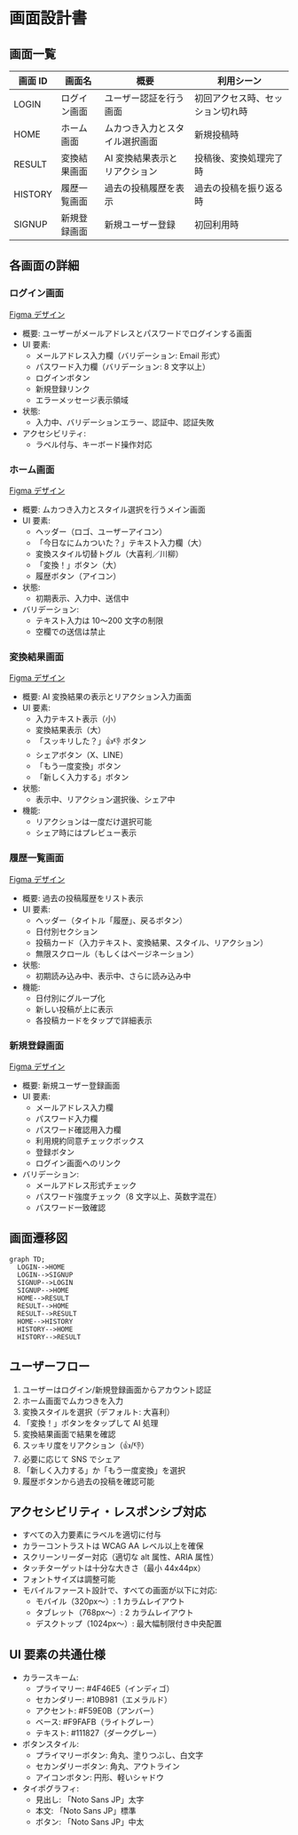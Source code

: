 # 画面設計書

## 画面一覧

| 画面 ID | 画面名       | 概要                           | 利用シーン                       |
| ------- | ------------ | ------------------------------ | -------------------------------- |
| LOGIN   | ログイン画面 | ユーザー認証を行う画面         | 初回アクセス時、セッション切れ時 |
| HOME    | ホーム画面   | ムカつき入力とスタイル選択画面 | 新規投稿時                       |
| RESULT  | 変換結果画面 | AI 変換結果表示とリアクション  | 投稿後、変換処理完了時           |
| HISTORY | 履歴一覧画面 | 過去の投稿履歴を表示           | 過去の投稿を振り返る時           |
| SIGNUP  | 新規登録画面 | 新規ユーザー登録               | 初回利用時                       |

## 各画面の詳細

### ログイン画面

[Figma デザイン](https://www.figma.com/design/wSQF2lWB6SjMdxuS819cUS/%E5%8A%A0%E8%97%A4%E6%99%BA%E4%B9%9F-s-team-library?node-id=2315-27&t=s1PXxvH7CWY6Glyt-4)

- 概要: ユーザーがメールアドレスとパスワードでログインする画面
- UI 要素:
  - メールアドレス入力欄（バリデーション: Email 形式）
  - パスワード入力欄（バリデーション: 8 文字以上）
  - ログインボタン
  - 新規登録リンク
  - エラーメッセージ表示領域
- 状態:
  - 入力中、バリデーションエラー、認証中、認証失敗
- アクセシビリティ:
  - ラベル付与、キーボード操作対応

### ホーム画面

[Figma デザイン](https://www.figma.com/design/wSQF2lWB6SjMdxuS819cUS/%E5%8A%A0%E8%97%A4%E6%99%BA%E4%B9%9F-s-team-library?node-id=2315-182&t=AgGHSJPiDifrHdNV-4)

- 概要: ムカつき入力とスタイル選択を行うメイン画面
- UI 要素:
  - ヘッダー（ロゴ、ユーザーアイコン）
  - 「今日なにムカついた？」テキスト入力欄（大）
  - 変換スタイル切替トグル（大喜利／川柳）
  - 「変換！」ボタン（大）
  - 履歴ボタン（アイコン）
- 状態:
  - 初期表示、入力中、送信中
- バリデーション:
  - テキスト入力は 10〜200 文字の制限
  - 空欄での送信は禁止

### 変換結果画面

[Figma デザイン](https://www.figma.com/design/wSQF2lWB6SjMdxuS819cUS/%E5%8A%A0%E8%97%A4%E6%99%BA%E4%B9%9F-s-team-library?node-id=2315-265&t=AgGHSJPiDifrHdNV-4)

- 概要: AI 変換結果の表示とリアクション入力画面
- UI 要素:
  - 入力テキスト表示（小）
  - 変換結果表示（大）
  - 「スッキリした？」👍👎 ボタン
  - シェアボタン（X、LINE）
  - 「もう一度変換」ボタン
  - 「新しく入力する」ボタン
- 状態:
  - 表示中、リアクション選択後、シェア中
- 機能:
  - リアクションは一度だけ選択可能
  - シェア時にはプレビュー表示

### 履歴一覧画面

[Figma デザイン](https://www.figma.com/design/wSQF2lWB6SjMdxuS819cUS/%E5%8A%A0%E8%97%A4%E6%99%BA%E4%B9%9F-s-team-library?node-id=2315-389&t=AgGHSJPiDifrHdNV-4)

- 概要: 過去の投稿履歴をリスト表示
- UI 要素:
  - ヘッダー（タイトル「履歴」、戻るボタン）
  - 日付別セクション
  - 投稿カード（入力テキスト、変換結果、スタイル、リアクション）
  - 無限スクロール（もしくはページネーション）
- 状態:
  - 初期読み込み中、表示中、さらに読み込み中
- 機能:
  - 日付別にグループ化
  - 新しい投稿が上に表示
  - 各投稿カードをタップで詳細表示

### 新規登録画面

[Figma デザイン](https://www.figma.com/design/wSQF2lWB6SjMdxuS819cUS/%E5%8A%A0%E8%97%A4%E6%99%BA%E4%B9%9F-s-team-library?node-id=2327-64&t=AgGHSJPiDifrHdNV-4)

- 概要: 新規ユーザー登録画面
- UI 要素:
  - メールアドレス入力欄
  - パスワード入力欄
  - パスワード確認用入力欄
  - 利用規約同意チェックボックス
  - 登録ボタン
  - ログイン画面へのリンク
- バリデーション:
  - メールアドレス形式チェック
  - パスワード強度チェック（8 文字以上、英数字混在）
  - パスワード一致確認

## 画面遷移図

```mermaid
graph TD;
  LOGIN-->HOME
  LOGIN-->SIGNUP
  SIGNUP-->LOGIN
  SIGNUP-->HOME
  HOME-->RESULT
  RESULT-->HOME
  RESULT-->RESULT
  HOME-->HISTORY
  HISTORY-->HOME
  HISTORY-->RESULT
```

## ユーザーフロー

1. ユーザーはログイン/新規登録画面からアカウント認証
2. ホーム画面でムカつきを入力
3. 変換スタイルを選択（デフォルト: 大喜利）
4. 「変換！」ボタンをタップして AI 処理
5. 変換結果画面で結果を確認
6. スッキリ度をリアクション（👍/👎）
7. 必要に応じて SNS でシェア
8. 「新しく入力する」か「もう一度変換」を選択
9. 履歴ボタンから過去の投稿を確認可能

## アクセシビリティ・レスポンシブ対応

- すべての入力要素にラベルを適切に付与
- カラーコントラストは WCAG AA レベル以上を確保
- スクリーンリーダー対応（適切な alt 属性、ARIA 属性）
- タッチターゲットは十分な大きさ（最小 44x44px）
- フォントサイズは調整可能
- モバイルファースト設計で、すべての画面が以下に対応:
  - モバイル（320px〜）: 1 カラムレイアウト
  - タブレット（768px〜）: 2 カラムレイアウト
  - デスクトップ（1024px〜）: 最大幅制限付き中央配置

## UI 要素の共通仕様

- カラースキーム:
  - プライマリー: #4F46E5（インディゴ）
  - セカンダリー: #10B981（エメラルド）
  - アクセント: #F59E0B（アンバー）
  - ベース: #F9FAFB（ライトグレー）
  - テキスト: #111827（ダークグレー）
- ボタンスタイル:
  - プライマリーボタン: 角丸、塗りつぶし、白文字
  - セカンダリーボタン: 角丸、アウトライン
  - アイコンボタン: 円形、軽いシャドウ
- タイポグラフィ:
  - 見出し: 「Noto Sans JP」太字
  - 本文: 「Noto Sans JP」標準
  - ボタン: 「Noto Sans JP」中太
